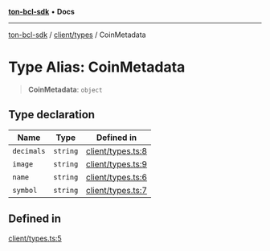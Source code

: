 [**ton-bcl-sdk**](../../../README.md) • **Docs**

***

[ton-bcl-sdk](../../../README.md) / [client/types](../README.md) / CoinMetadata

# Type Alias: CoinMetadata

> **CoinMetadata**: `object`

## Type declaration

| Name | Type | Defined in |
| ------ | ------ | ------ |
| `decimals` | `string` | [client/types.ts:8](https://github.com/ton-fun-tech/ton-bcl-sdk/blob/1fc3a1571223b62191ac87d755bf607bcf1766cd/src/client/types.ts#L8) |
| `image` | `string` | [client/types.ts:9](https://github.com/ton-fun-tech/ton-bcl-sdk/blob/1fc3a1571223b62191ac87d755bf607bcf1766cd/src/client/types.ts#L9) |
| `name` | `string` | [client/types.ts:6](https://github.com/ton-fun-tech/ton-bcl-sdk/blob/1fc3a1571223b62191ac87d755bf607bcf1766cd/src/client/types.ts#L6) |
| `symbol` | `string` | [client/types.ts:7](https://github.com/ton-fun-tech/ton-bcl-sdk/blob/1fc3a1571223b62191ac87d755bf607bcf1766cd/src/client/types.ts#L7) |

## Defined in

[client/types.ts:5](https://github.com/ton-fun-tech/ton-bcl-sdk/blob/1fc3a1571223b62191ac87d755bf607bcf1766cd/src/client/types.ts#L5)
